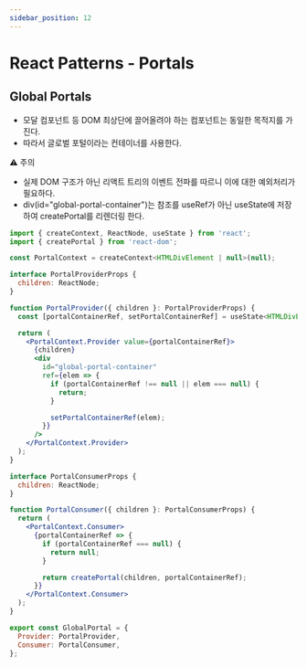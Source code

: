 ```yaml
---
sidebar_position: 12
---
```


# React Patterns - Portals

## Global Portals  

- 모달 컴포넌트 등 DOM 최상단에 끌어올려야 하는 컴포넌트는 동일한 목적지를 가진다.  
- 따라서 글로벌 포털이라는 컨테이너를 사용한다.  

⚠️ 주의  
- 실제 DOM 구조가 아닌 리액트 트리의 이벤트 전파를 따르니 이에 대한 예외처리가 필요하다.  
- div(id="global-portal-container")는 참조를 useRef가 아닌 useState에 저장하여 createPortal를 리렌더링 한다.  


```jsx
import { createContext, ReactNode, useState } from 'react';
import { createPortal } from 'react-dom';

const PortalContext = createContext<HTMLDivElement | null>(null);

interface PortalProviderProps {
  children: ReactNode;
}

function PortalProvider({ children }: PortalProviderProps) {
  const [portalContainerRef, setPortalContainerRef] = useState<HTMLDivElement | null>(null);

  return (
    <PortalContext.Provider value={portalContainerRef}>
      {children}
      <div
        id="global-portal-container"
        ref={elem => {
          if (portalContainerRef !== null || elem === null) {
            return;
          }

          setPortalContainerRef(elem);
        }}
      />
    </PortalContext.Provider>
  );
}

interface PortalConsumerProps {
  children: ReactNode;
}

function PortalConsumer({ children }: PortalConsumerProps) {
  return (
    <PortalContext.Consumer>
      {portalContainerRef => {
        if (portalContainerRef === null) {
          return null;
        }

        return createPortal(children, portalContainerRef);
      }}
    </PortalContext.Consumer>
  );
}

export const GlobalPortal = {
  Provider: PortalProvider,
  Consumer: PortalConsumer,
};


```